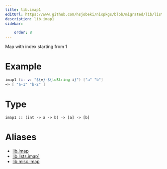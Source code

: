 ```yaml
---
title: lib.imap1
editUrl: https://www.github.com/hsjobeki/nixpkgs/blob/migrated/lib/lists.nix#L172C11
description: lib.imap1
sidebar:

    order: 8
---
```


Map with index starting from 1

# Example

```nix
imap1 (i: v: "${v}-${toString i}") ["a" "b"]
=> [ "a-1" "b-2" ]
```

# Type

```
imap1 :: (int -> a -> b) -> [a] -> [b]
```


# Aliases

- [lib.imap](/nix-doc-comments/reference/lib/lib-imap)
- [lib.lists.imap1](/nix-doc-comments/reference/lib/lists/lib-lists-imap1)
- [lib.misc.imap](/nix-doc-comments/reference/lib/misc/lib-misc-imap)


